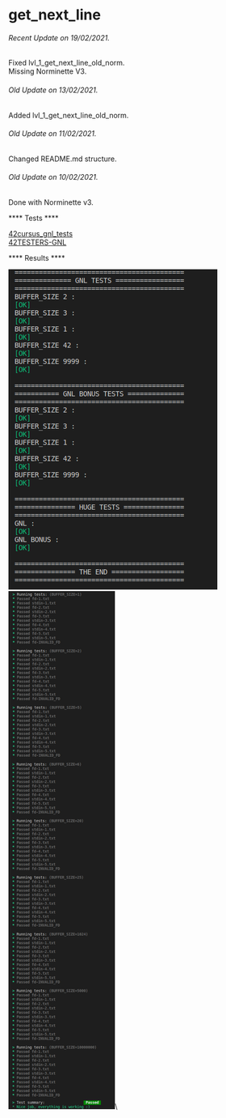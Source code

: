 # get_next_line


###### <i>Recent Update on 19/02/2021.</i>
Fixed lvl_1_get_next_line_old_norm.\
Missing Norminette V3.

###### <i>Old Update on 13/02/2021.</i>
Added lvl_1_get_next_line_old_norm.

###### <i>Old Update on 11/02/2021.</i>
Changed README.md structure.

###### <i>Old Update on 10/02/2021.</i>
Done with Norminette v3.

**** Tests ****

[42cursus_gnl_tests](https://github.com/mrjvs/42cursus_gnl_tests)\
[42TESTERS-GNL](https://github.com/Mazoise/42TESTERS-GNL)

**** Results ****

![GitHub Logo](/extras/images/42TESTERS-GNL.png)\
![GitHub Logo](/extras/images/42cursus_gnl_tests1.png)\


